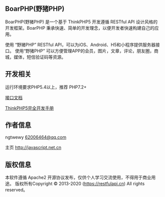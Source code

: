 ## BoarPHP(野猪PHP) 

BoarPHP(野猪PHP) 是一个基于 ThinkPHP5 开发遵循 RESTful API 设计风格的开发框架。BoarPHP 秉承快速、简单的开发理念，以便开发者快速构建自己的应用。

使用 “野猪PHP” RESTful API，可以为iOS、Android、H5和小程序提供服务器接口。 使用“野猪PHP” 可以方便管理APP的会员，图片，文章，评论，朋友圈，商城，媒体，短信验证码等资源。

## 开发相关

运行环境要求PHP5.4以上，推荐 PHP7.2+

[接口文档](https://restfulapi.cn/manual)

[ThinkPHP5完全开发手册](http://www.kancloud.cn/manual/thinkphp5) 

## 作者信息

ngtwewy 62006464@qq.com

主页 http://javascript.net.cn

## 版权信息

本软件遵循 Apache2 开源协议发布，仅供个人学习交流使用，不得用于商业用途。
版权所有Copyright © 2013-2020 (https://restfulapi.cn) All rights reserved。
